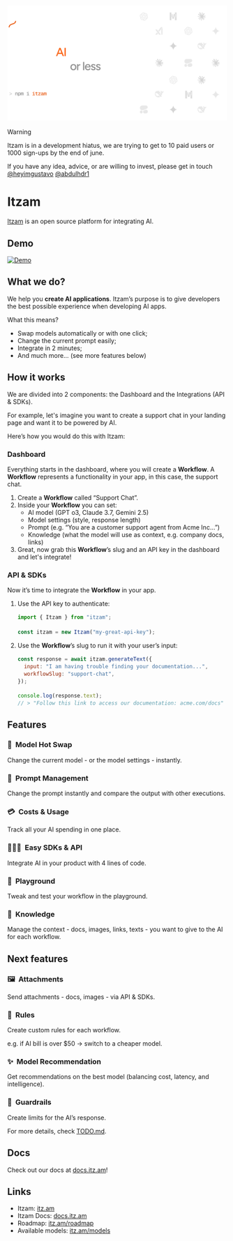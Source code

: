 ![itzam-without-bg.png](./assets/readme.png)

> [!WARNING]  
> Itzam is in a development hiatus, we are trying to get to 10 paid users or 1000 sign-ups by the end of june.
>
> If you have any idea, advice, or are willing to invest, please get in touch [@heyimgustavo](x.com/heyimgustavo) [@abdulhdr1](x.com/abdulhdr1)

# Itzam

[Itzam](https://itz.am) is an open source platform for integrating AI.

## Demo

[![Demo](https://i.ytimg.com/an_webp/gfLG2YmzH4c/mqdefault_6s.webp?du=3000&sqp=CLzNysIG&rs=AOn4CLBltC1LWmkeqKqqeC5hjFV5uLlVSQ)](https://www.youtube.com/watch?v=gfLG2YmzH4c)

## What we do?

We help you **create AI applications**. Itzam’s purpose is to give developers the best possible experience when developing AI apps.

What this means?

- Swap models automatically or with one click;
- Change the current prompt easily;
- Integrate in 2 minutes;
- And much more… (see more features below)

## How it works

We are divided into 2 components: the Dashboard and the Integrations (API & SDKs).

For example, let's imagine you want to create a support chat in your landing page and want it to be powered by AI.

Here’s how you would do this with Itzam:

### Dashboard

Everything starts in the dashboard, where you will create a **Workflow**. A **Workflow** represents a functionality in your app, in this case, the support chat.

1. Create a **Workflow** called “Support Chat”.
2. Inside your **Workflow** you can set:
   - AI model (GPT o3, Claude 3.7, Gemini 2.5)
   - Model settings (style, response length)
   - Prompt (e.g. “You are a customer support agent from Acme Inc…”)
   - Knowledge (what the model will use as context, e.g. company docs, links)
3. Great, now grab this **Workflow**’s slug and an API key in the dashboard and let's integrate!

### API & SDKs

Now it’s time to integrate the **Workflow** in your app.

1. Use the API key to authenticate:

   ```jsx
   import { Itzam } from "itzam";

   const itzam = new Itzam("my-great-api-key");
   ```

2. Use the **Workflow**’s slug to run it with your user’s input:

   ```jsx
   const response = await itzam.generateText({
     input: "I am having trouble finding your documentation...",
     workflowSlug: "support-chat",
   });

   console.log(response.text);
   // > "Follow this link to access our documentation: acme.com/docs"
   ```

## Features

### 🤖  Model Hot Swap

Change the current model - or the model settings - instantly.

### 💬  Prompt Management

Change the prompt instantly and compare the output with other executions.

### 💳  Costs & Usage

Track all your AI spending in one place.

### 👨🏻‍💻  Easy SDKs & API

Integrate AI in your product with 4 lines of code.

### 🛝  Playground

Tweak and test your workflow in the playground.

### 🧠  Knowledge

Manage the context - docs, images, links, texts - you want to give to the AI for each workflow.

## Next features

### 🖼️  Attachments

Send attachments - docs, images - via API & SDKs.

### 📐  Rules

Create custom rules for each workflow.

e.g. if AI bill is over $50 → switch to a cheaper model.

### ✨  Model Recommendation

Get recommendations on the best model (balancing cost, latency, and intelligence).

### 🚧  Guardrails

Create limits for the AI’s response.

For more details, check [TODO.md](TODO.md).

## Docs

Check out our docs at [docs.itz.am](https://docs.itz.am)!

## Links

- Itzam: [itz.am](http://itz.am)
- Itzam Docs: [docs.itz.am](http://docs.itz.am)
- Roadmap: [itz.am/roadmap](https://itz.am/roadmap)
- Available models: [itz.am/models](https://itz.am/models)
